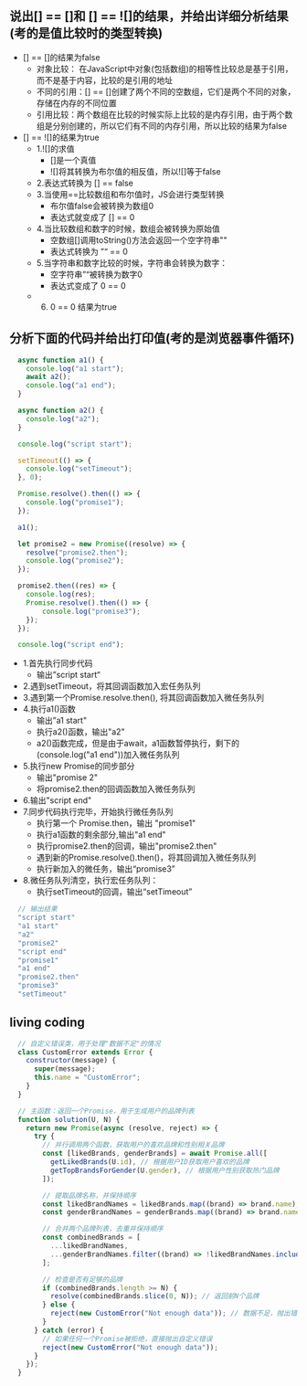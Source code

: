 ## 说出[] == []和 [] == ![]的结果，并给出详细分析结果(考的是值比较时的类型转换)
  - [] == []的结果为false
    - 对象比较： 在JavaScript中对象(包括数组)的相等性比较总是基于引用，而不是基于内容，比较的是引用的地址
    - 不同的引用：[] == []创建了两个不同的空数组，它们是两个不同的对象，存储在内存的不同位置
    - 引用比较：两个数组在比较的时候实际上比较的是内存引用，由于两个数组是分别创建的，所以它们有不同的内存引用，所以比较的结果为false
  - [] == ![]的结果为true
    - 1.![]的求值
      - []是一个真值
      - ![]将其转换为布尔值的相反值，所以![]等于false
    - 2.表达式转换为 [] == false
    - 3.当使用==比较数组和布尔值时，JS会进行类型转换
      - 布尔值false会被转换为数组0
      - 表达式就变成了 [] == 0
    - 4.当比较数组和数字的时候，数组会被转换为原始值
      - 空数组[]调用toString()方法会返回一个空字符串""
      - 表达式转换为 ”“ == 0
    - 5.当字符串和数字比较的时候，字符串会转换为数字：
      - 空字符串”“被转换为数字0
      - 表达式变成了 0 == 0
    - 6. 0 == 0 结果为true

## 分析下面的代码并给出打印值(考的是浏览器事件循环)
  ```javascript
    async function a1() {
      console.log("a1 start");
      await a2();
      console.log("a1 end");
    }

    async function a2() {
      console.log("a2");
    }

    console.log("script start");

    setTimeout(() => {
      console.log("setTimeout");
    }, 0);

    Promise.resolve().then(() => {
      console.log("promise1");
    });

    a1();

    let promise2 = new Promise((resolve) => {
      resolve("promise2.then");
      console.log("promise2");
    });

    promise2.then((res) => {
      console.log(res);
      Promise.resolve().then(() => {
          console.log("promise3");
      });
    });

    console.log("script end");
  ```
  - 1.首先执行同步代码
    - 输出”script start“
  - 2.遇到setTimeout，将其回调函数加入宏任务队列
  - 3.遇到第一个Promise.resolve.then(), 将其回调函数加入微任务队列
  - 4.执行a1()函数
    - 输出”a1 start"
    - 执行a2()函数，输出"a2"
    - a2()函数完成，但是由于await，a1函数暂停执行，剩下的(console.log("a1 end"))加入微任务队列
  - 5.执行new Promise的同步部分
    - 输出"promise 2"
    - 将promise2.then的回调函数加入微任务队列
  - 6.输出"script end"
  - 7.同步代码执行完毕，开始执行微任务队列
    - 执行第一个 Promise.then，输出 "promise1"
    - 执行a1函数的剩余部分,输出"a1 end"
    - 执行promise2.then的回调，输出"promise2.then"
    - 遇到新的Promise.resolve().then()，将其回调加入微任务队列
    - 执行新加入的微任务，输出“promise3”
  - 8.微任务队列清空，执行宏任务队列：
    - 执行setTimeout的回调，输出“setTimeout”
  ```javascript
    // 输出结果
    "script start"
    "a1 start"
    "a2"
    "promise2"
    "script end"
    "promise1"
    "a1 end"
    "promise2.then"
    "promise3"
    "setTimeout"
  ```

## living coding
  ```javascript
    // 自定义错误类，用于处理"数据不足"的情况
    class CustomError extends Error {
      constructor(message) {
        super(message);
        this.name = "CustomError";
      }
    }

    // 主函数：返回一个Promise，用于生成用户的品牌列表
    function solution(U, N) {
      return new Promise(async (resolve, reject) => {
        try {
          // 并行调用两个函数，获取用户的喜欢品牌和性别相关品牌
          const [likedBrands, genderBrands] = await Promise.all([
            getLikedBrands(U.id), // 根据用户ID获取用户喜欢的品牌
            getTopBrandsForGender(U.gender), // 根据用户性别获取热门品牌
          ]);

          // 提取品牌名称，并保持顺序
          const likedBrandNames = likedBrands.map((brand) => brand.name); // 用户喜欢的品牌名称
          const genderBrandNames = genderBrands.map((brand) => brand.name); // 性别相关品牌名称

          // 合并两个品牌列表，去重并保持顺序
          const combinedBrands = [
            ...likedBrandNames,
            ...genderBrandNames.filter((brand) => !likedBrandNames.includes(brand)), // 确保去重
          ];

          // 检查是否有足够的品牌
          if (combinedBrands.length >= N) {
            resolve(combinedBrands.slice(0, N)); // 返回前N个品牌
          } else {
            reject(new CustomError("Not enough data")); // 数据不足，抛出错误
          }
        } catch (error) {
          // 如果任何一个Promise被拒绝，直接抛出自定义错误
          reject(new CustomError("Not enough data"));
        }
      });
    }

  ```